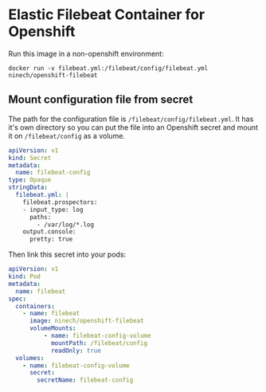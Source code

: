 # Elastic Filebeat Container for Openshift

Run this image in a non-openshift environment:

    docker run -v filebeat.yml:/filebeat/config/filebeat.yml ninech/openshift-filebeat

## Mount configuration file from secret

The path for the configuration file is `/filebeat/config/filebeat.yml`. It has it's own directory so you can put the file into an Openshift secret and mount it on `/filebeat/config` as a volume.

```yml
apiVersion: v1
kind: Secret
metadata:
  name: filebeat-config
type: Opaque
stringData:
  filebeat.yml: |
    filebeat.prospectors:
    - input_type: log
      paths:
        - /var/log/*.log
    output.console:
      pretty: true
```

Then link this secret into your pods:

```yaml
apiVersion: v1
kind: Pod
metadata:
  name: filebeat
spec:
  containers:
    - name: filebeat
      image: ninech/openshift-filebeat
      volumeMounts:
          - name: filebeat-config-volume
            mountPath: /filebeat/config
            readOnly: true
  volumes:
    - name: filebeat-config-volume
      secret:
        secretName: filebeat-config
```
